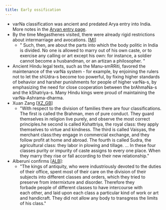 ```yaml
---
title: Early ossification
---
```


- varNa classification was ancient and predated Arya entry into India. More notes in the [Aryan entry page](../../ethnic-shifts/Arya-invasion/).
- By the time Megasthenes visited, there were already rigid restrictions about intermarriage and avocations. \[[MI](http://www.sdstate.edu/projectsouthasia/upload/Megasthene-Indika.pdf)\]
    - " Such, then, are about the parts into which the body politic in India is divided. No one is allowed to marry out of his own caste, or to exercise any calling or art except his own: for instance, a soldier cannot become a husbandman, or an artizan a philosopher. "
- Ancient Hindu legal texts, such as the Manu-smRRiti, favored the maintenance of the varNa system - for example, by enjoining the rulers not to let the shUdra-s become too powerful, by fixing higher standards of behavior and harsher punishments for people of higher varNa-s, by emphasizing the need for close cooperation between the brAhmaNa-s and the kShatriya-s. Many Hindu kings were proud of maintaining the varNa-Ashrama-dharma.
- Xuan Zang \[[XZ_GB](https://books.google.com/books?id=oNhVAAAAYAAJ&pg=PA82&lpg=PA82&dq=With+respect+to+the+division+of+families+there+are+four+classifications.+The+first+is+called+the+Brahman,+men+of+pure+conduct.&source=bl&ots=lp-gckTVmi&sig=BwGuD_a8UlvF7xrJGXnGpvFMVQw&hl=sa&sa=X&ved=0CCAQ6AEwAWoVChMIgLyk4uD8xgIVlVyICh3Epgl9#v=onepage&q=With%20respect%20to%20the%20division%20of%20families%20there%20are%20four%20classifications.%20The%20first%20is%20called%20the%20Brahman%2C%20men%20of%20pure%20conduct.&f=false)\]
    - "With respect to the division of families there are four classifications. The first is called the Brahman, men of pure conduct. They guard themselves in religion live purely, and observe the most correct principles.he second is called Kshattriya, the royal class: they apply themselves to virtue and kindness. The third is called Vaisyas, the merchant class:they engage in commercial exchange, and they follow profit at home and abroad. The fourth is called Sudra, the agricultural class: they labor in plowing and tillage. ... In these four classes purity or impurity of caste assigns to every one place. When they marry they rise or fall according to their new relationship."
- Alberuni confirms \[[ALB](http://www.columbia.edu/cu/lweb/digital/collections/cul/texts/ldpd_5949073_001/pages/ldpd_5949073_001_00000155.html?toggle=text&menu=maximize&top=200px&left=70px)\]:
    - "The kings of antiquity, who were industriously devoted to the duties of their office, spent most of their care on the division of their subjects into different classes and orders, which they tried to preserve from intermixture and disorder. Therefore they forbade people of different classes to have intercourse with each other, and laid upon each class a particular kind of work or art and handicraft. They did not allow any body to transgress the limits of his class."

